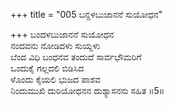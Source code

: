 +++
title = "005 ಬನ್ದಳಬುಜಾನನೆ ಸುಯೋಧನ"

+++
ಬಂದಳಬುಜಾನನೆ ಸುಯೋಧನ  
ನಂದವನು ನೋಡಿದಳು ಸುಯ್ದಳು  
ಬೆಂದ ವಿಧಿ ಬಂಧನವ ತಂದುದೆ ಸಾರ್ವಭೌಮರಿಗೆ   
ಒಂದುಕೈ ಗಲ್ಲದಲಿ ಬಿಡಿಸಿದ  
ಳೊಂದು ಕೈಯಲಿ ಭುಜದ ಪಾಶವ  
ನಿಂದುಮುಖಿ ದುರಿಯೋಧನನ ದುಶ್ಯಾಸನನು ಸಹಿತ      ॥5॥